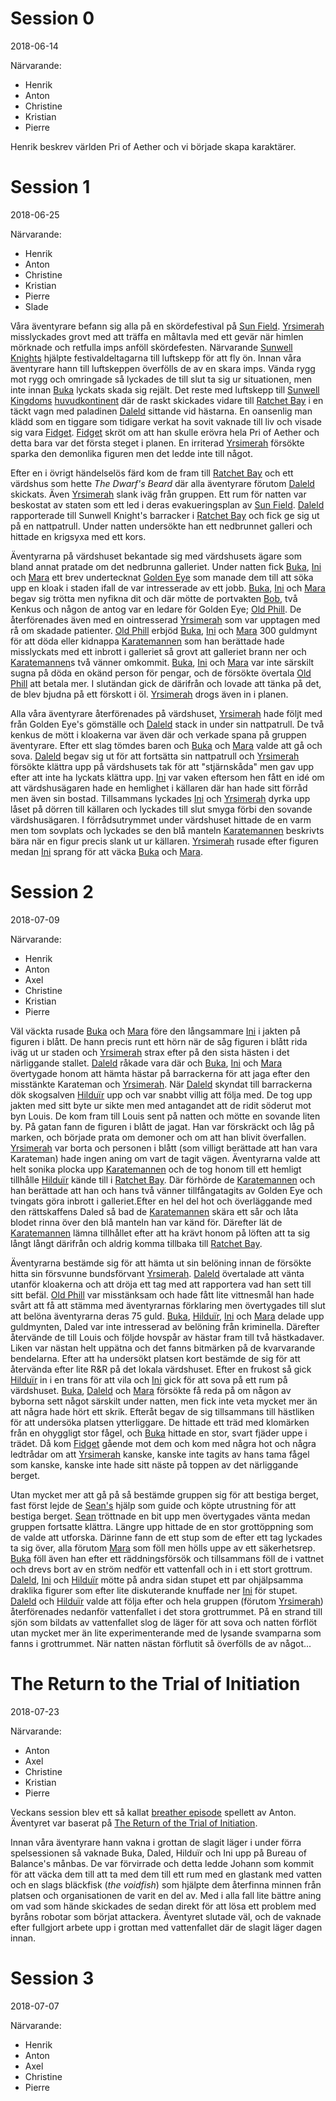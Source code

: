 <!-- TITLE: Sessions -->
# Session 0

2018-06-14

Närvarande:
* Henrik
* Anton
* Christine
* Kristian
* Pierre

Henrik beskrev världen Pri of Aether och vi började skapa karaktärer.

# Session 1
2018-06-25

Närvarande:
* Henrik
* Anton
* Christine
* Kristian
* Pierre
* Slade

Våra äventyrare befann sig alla på en skördefestival på [Sun Field](geografi#sunfield). [Yrsimerah](karaktarer#yrsimerah-suun) misslyckades grovt med att träffa en måltavla med ett gevär när himlen mörknade och retfulla imps anföll skördefesten. Närvarande [Sunwell Knights](organisationer#sunwell-knights) hjälpte festivaldeltagarna till luftskepp för att fly ön. Innan våra äventyrare hann till luftskeppen överfölls de av en skara imps. Vända rygg mot rygg och omringade så lyckades de till slut ta sig ur situationen, men inte innan [Buka](karaktarer#buka) lyckats skada sig rejält. Det reste med luftskepp till [Sunwell Kingdoms](geografi#sunwell-kingdom) [huvudkontinent](geografi#sunwell-terra) där de raskt skickades vidare till [Ratchet Bay](geografi#ratchet-bay) i en täckt vagn med paladinen [Daleld](karaktarer#daleld-lightshield) sittande vid hästarna. En oansenlig man klädd som en tiggare som tidigare verkat ha sovit vaknade till liv och visade sig vara [Fidget](karaktarer#fidget). [Fidget](karaktarer#fidget) skröt om att han skulle erövra hela Pri of Aether och detta bara var det första steget i planen. En irriterad [Yrsimerah](karaktarer#yrsimerah-suun) försökte sparka den demonlika figuren men det ledde inte till något.

Efter en i övrigt händelselös färd kom de fram till [Ratchet Bay](geografi#ratchet-bay) och ett värdshus som hette _The Dwarf's Beard_ där alla äventyrare förutom [Daleld](karaktarer#daleld-lightshield) skickats. Även [Yrsimerah](karaktarer#yrsimerah-suun) slank iväg från gruppen. Ett rum för natten var beskostat av staten som ett led i deras evakueringsplan av [Sun Field](geografi#sun-field). [Daleld](karaktarer#daleld-lightshield) rapporterade till Sunwell Knight's barracker i [Ratchet Bay](geografi#ratchet-bay) och fick ge sig ut på en nattpatrull. Under natten undersökte han ett nedbrunnet galleri och hittade en krigsyxa med ett kors.

Äventyrarna på värdshuset bekantade sig med värdshusets ägare som bland annat pratade om det nedbrunna galleriet. Under natten fick [Buka](karaktarer#buka), [Ini](karaktarer#ini) och [Mara](karaktarer#mara-windrivver) ett brev undertecknat [Golden Eye](organisationer#golden-eye) som manade dem till att söka upp en kloak i staden ifall de var intresserade av ett jobb. [Buka](karaktarer#buka), [Ini](karaktarer#ini) och [Mara](karaktarer#mara-windrivver) begav sig trötta men nyfikna dit och där mötte de portvakten [Bob](karaktarer#bob), två Kenkus och någon de antog var en ledare för Golden Eye; [Old Phill](karaktarer#old-phill). De återförenades även med en ointresserad [Yrsimerah](karaktarer#yrsimerah-suun) som var upptagen med rå om skadade patienter. [Old Phill](karaktarer#old-phill) erbjöd [Buka](karaktarer#buka), [Ini](karaktarer#ini) och [Mara](karaktarer#mara-windrivver) 300 guldmynt för att döda eller kidnappa [Karatemannen](karaktarer#karatemannen) som han berättade hade misslyckats med ett inbrott i galleriet så grovt att galleriet brann ner och [Karatemannen](karaktarer#karatemannen)s två vänner omkommit.
[Buka](karaktarer#buka), [Ini](karaktarer#ini) och [Mara](karaktarer#mara-windrivver) var inte särskilt sugna på döda en okänd person för pengar, och de försökte övertala [Old Phill](karaktarer#old-phill) att betala mer. I slutändan gick de därifrån och lovade att tänka på det, de blev bjudna på ett förskott i öl. [Yrsimerah](karaktarer#yrsimerah-suun) drogs även in i planen.

Alla våra äventyrare återförenades på värdshuset, [Yrsimerah](karaktarer#yrsimerah-suun) hade följt med från Golden Eye's gömställe och [Daleld](karaktarer#daleld-lightshield) stack in under sin nattpatrull. De två kenkus de mött i kloakerna var även där och verkade spana på gruppen äventyrare. Efter ett slag tömdes baren och [Buka](karaktarer#buka) och [Mara](karaktarer#mara-windrivver) valde att gå och sova. [Daleld](karaktarer#daleld-lightshield) begav sig ut för att fortsätta sin nattpatrull och [Yrsimerah](karaktarer#yrsimerah-suun) försökte klättra upp på värdshusets tak för att "stjärnskåda" men gav upp efter att inte ha lyckats klättra upp. [Ini](karaktarer#ini) var vaken eftersom hen fått en idé om att värdshusägaren hade en hemlighet i källaren där han hade sitt förråd men även sin bostad. Tillsammans lyckades [Ini](karaktarer#ini) och [Yrsimerah](karaktarer#yrsimerah-suun) dyrka upp låset på dörren till källaren och lyckades till slut smyga förbi den sovande värdshusägaren. I förrådsutrymmet under värdshuset hittade de en varm men tom sovplats och lyckades se den blå manteln [Karatemannen](karaktarer#karatemannen) beskrivts bära när en figur precis slank ut ur källaren. [Yrsimerah](karaktarer#yrsimerah-suun) rusade efter figuren medan [Ini](karaktarer#ini) sprang för att väcka [Buka](karaktarer#buka) och [Mara](karaktarer#mara-windrivver).

# Session 2

2018-07-09

Närvarande:
* Henrik
* Anton
* Axel
* Christine
* Kristian
* Pierre

Väl väckta rusade [Buka](karaktarer#buka) och [Mara](karaktarer#mara-windrivver) före den långsammare [Ini](karaktarer#ini) i jakten på figuren i blått. De hann precis runt ett hörn när de såg figuren i blått rida iväg ut ur staden och [Yrsimerah](karaktarer#yrsimerah-suun) strax efter på den sista hästen i det närliggande stallet. [Daleld](karaktarer#daleld-lightshield) råkade vara där och [Buka](karaktarer#buka), [Ini](karaktarer#ini) och [Mara](karaktarer#mara-windrivver) övertygade honom att hämta hästar på barrackerna för att jaga efter den misstänkte Karateman och [Yrsimerah](karaktarer#yrsimerah-suun). När [Daleld](karaktarer#daleld-lightshield) skyndat till barrackerna dök skogsalven [Hilduïr](karaktarer#hilduir-haethorn) upp och var snabbt villig att följa med. De tog upp jakten med sitt byte ur sikte men med antagandet att de ridit söderut mot byn Louis. De kom fram till Louis sent på natten och mötte en sovande liten by. På gatan fann de figuren i blått de jagat. Han var förskräckt och låg på marken, och började prata om demoner och om att han blivit överfallen. [Yrsimerah](karaktarer#yrsimerah-suun) var borta och personen i blått (som villigt berättade att han vara Karateman) hade ingen aning om vart de tagit vägen. Äventyrarna valde att helt sonika plocka upp [Karatemannen](karaktarer#karatemannen) och de tog honom till ett hemligt tillhålle [Hilduïr](karaktarer#hilduir-haethorn) kände till i [Ratchet Bay](geografi#ratchet-bay). Där förhörde de [Karatemannen](karaktarer#karatemannen) och han berättade att han och hans två vänner tillfångatagits av Golden Eye och tvingats göra inbrott i galleriet.Efter en hel del hot och överläggande med den rättskaffens Daled så bad de [Karatemannen](karaktarer#karatemannen) skära ett sår och låta blodet rinna över den blå manteln han var känd för. Därefter lät de [Karatemannen](karaktarer#karatemannen) lämna tillhållet efter att ha krävt honom på löften att ta sig långt långt därifrån och aldrig komma tillbaka till [Ratchet Bay](geografi#ratchet-bay).

Äventyrarna bestämde sig för att hämta ut sin belöning innan de försökte hitta sin försvunne bundsförvant [Yrsimerah](karaktarer#yrsimerah-suun). [Daleld](karaktarer#daleld-lightshield) övertalade att vänta utanför kloakerna och att dröja ett tag med att rapportera vad han sett till sitt befäl. [Old Phill](karaktarer#old-phill) var misstänksam och hade fått lite vittnesmål han hade svårt att få att stämma med äventyrarnas förklaring men övertygades till slut att belöna äventyrarna deras 75 guld. [Buka](karaktarer#buka), [Hilduïr](karaktarer#hilduir-haethorn), [Ini](karaktarer#ini) och [Mara](karaktarer#mara-windrivver) delade upp guldmynten, Daled var inte intresserad av belöning från kriminella. Därefter återvände de till Louis och följde hovspår av hästar fram till två hästkadaver. Liken var nästan helt uppätna och det fanns bitmärken på de kvarvarande bendelarna. Efter att ha undersökt platsen kort bestämde de sig för att återvända efter lite R&R på det lokala värdshuset.
Efter en frukost så gick [Hilduïr](karaktarer#hilduir-haethorn) in i en trans för att vila och [Ini](karaktarer#ini) gick för att sova på ett rum på värdshuset. [Buka](karaktarer#buka), [Daleld](karaktarer#daleld-lightshield) och [Mara](karaktarer#mara-windrivver) försökte få reda på om någon av byborna sett något särskilt under natten, men fick inte veta mycket mer än att några hade hört ett skrik. Efteråt begav de sig tillsammans till hästliken för att undersöka platsen ytterliggare. De hittade ett träd med klomärken från en ohyggligt stor fågel, och [Buka](karaktarer#buka) hittade en stor, svart fjäder uppe i trädet. Då kom [Fidget](karaktarer#fidget) gående mot dem och kom med några hot och några ledtrådar om att [Yrsimerah](karaktarer#yrsimerah-suun) kanske, kanske inte tagits av hans tama fågel som kanske, kanske inte hade sitt näste på toppen av det närliggande berget.

Utan mycket mer att gå på så bestämde gruppen sig för att bestiga berget, fast först lejde de [Sean's](karaktarer#sean) hjälp som guide och köpte utrustning för att bestiga berget. [Sean](karaktarer#sean) tröttnade en bit upp men övertygades vänta medan gruppen fortsatte klättra. Längre upp hittade de en stor grottöppning som de valde att utforska. Därinne fann de ett stup som de efter ett tag lyckades ta sig över, alla förutom [Mara](karaktarer#mara-windrivver) som föll men hölls uppe av ett säkerhetsrep. [Buka](karaktarer#buka) föll även han efter ett räddningsförsök och tillsammans föll de i vattnet och drevs bort av en ström nedför ett vattenfall och in i ett stort grottrum. [Daleld](karaktarer#daleld-lightshield), [Ini](karaktarer#ini) och [Hilduïr](karaktarer#hilduir-haethorn) mötte på andra sidan stupet ett par ohjälpsamma draklika figurer som efter lite diskuterande knuffade ner [Ini](karaktarer#ini) för stupet. [Daleld](karaktarer#daleld-lightshield) och [Hilduïr](karaktarer#hilduir-haethorn) valde att följa efter och hela gruppen (förutom [Yrsimerah](karaktarer#yrsimerah-suun)) återförenades nedanför vattenfallet i det stora grottrummet. På en strand till sjön som bildats av vattenfallet slog de läger för att sova och natten förflöt utan mycket mer än lite experimenterande med de lysande svamparna som fanns i grottrummet. När natten nästan förflutit så överfölls de av något... 

# The Return to the Trial of Initiation

2018-07-23

Närvarande:
* Anton
* Axel
* Christine
* Kristian
* Pierre

Veckans session blev ett så kallat [breather episode](https://tvtropes.org/pmwiki/pmwiki.php/Main/BreatherEpisode) spellett av Anton. Äventyret var baserat på [The Return of the Trial of Initiation](http://www.dragonmag.com/5.0/#!/article/116511/103638663).

Innan våra äventyrare hann vakna i grottan de slagit läger i under förra spelsessionen så vaknade Buka, Daled, Hilduïr och Ini upp på Bureau of Balance's månbas. De var förvirrade och detta ledde Johann som kommit för att väcka dem till att ta med dem till ett rum med en glastank med vatten och en slags bläckfisk (_the voidfish_) som hjälpte dem återfinna minnen från platsen och organisationen de varit en del av. Med i alla fall lite bättre aning om vad som hände skickades de sedan direkt för att lösa ett problem med byråns robotar som börjat attackera. Äventyret slutade väl, och de vaknade efter fullgjort arbete upp i grottan med vattenfallet där de slagit läger dagen innan.

# Session 3

2018-07-07

Närvarande:
* Henrik
* Anton
* Axel
* Christine
* Pierre